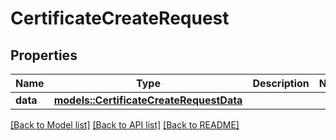 # CertificateCreateRequest

## Properties

Name | Type | Description | Notes
------------ | ------------- | ------------- | -------------
**data** | [**models::CertificateCreateRequestData**](CertificateCreateRequest_data.md) |  | 

[[Back to Model list]](../README.md#documentation-for-models) [[Back to API list]](../README.md#documentation-for-api-endpoints) [[Back to README]](../README.md)


